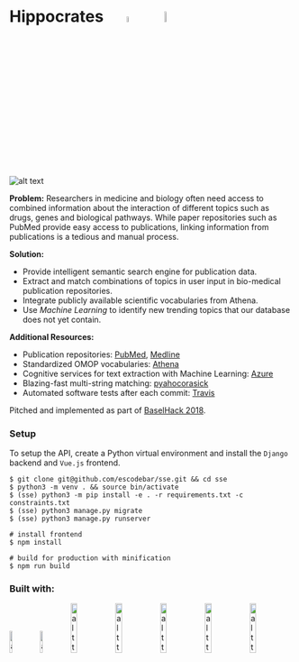 # Hippocrates &emsp;  <img src="https://raw.githubusercontent.com/escodebar/sse/fix/extend_README/data/images/hippo_small.png" alt="alt text" width="5%"> &emsp; <img src="https://www.baselhack.ch/frontend/images/logo/baselhack_black.png" alt="alt text" width="7%">

![alt text](https://travis-ci.org/escodebar/sse.svg?branch_master)

**Problem:** Researchers in medicine and biology often need access to 
combined information about the interaction of different topics such 
as drugs, genes and biological pathways. 
While paper repositories such as PubMed provide easy access to publications, 
linking information from publications is a tedious and manual process. 

**Solution:**
* Provide intelligent semantic search engine for publication data.
* Extract and match combinations of topics in user input in 
bio-medical publication repositories.
* Integrate publicly available scientific vocabularies from Athena.
* Use *Machine Learning* to identify new trending topics that our database does not 
yet contain. 

**Additional Resources:**
* Publication repositories:
[PubMed](https://www.ncbi.nlm.nih.gov/pubmed), [Medline](https://www.medline.eu/de/)
* Standardized OMOP vocabularies:
[Athena](https://www.ohdsi.org/analytic-tools/athena-standardized-vocabularies/)
* Cognitive services for text extraction with Machine Learning:
[Azure](https://azure.microsoft.com/en-us/services/cognitive-services/?v=18.44a)
* Blazing-fast multi-string matching:
[pyahocorasick](https://github.com/WojciechMula/pyahocorasick)
* Automated software tests after each commit:
[Travis](https://travis-ci.org/escodebar/sse)

Pitched and implemented as part of [BaselHack 2018](https://www.baselhack.ch).

### Setup

To setup the API, create a Python virtual environment and install the `Django` 
backend and `Vue.js` frontend.

```shell
$ git clone git@github.com/escodebar/sse.git && cd sse
$ python3 -m venv . && source bin/activate
$ (sse) python3 -m pip install -e . -r requirements.txt -c constraints.txt
$ (sse) python3 manage.py migrate
$ (sse) python3 manage.py runserver

# install frontend
$ npm install

# build for production with minification
$ npm run build
```

### Built with:
<img src="https://vuejsexamples.com/content/images/2017/10/vuejsexamples.png" alt="alt text" width="10%"> <img src="https://upload.wikimedia.org/wikipedia/commons/thumb/0/0a/Python.svg/2000px-Python.svg.png" alt="alt text" width="10%"> <img src="https://www.djangoproject.com/m/img/logos/django-logo-positive.png" alt="alt text" width="15%"> <img src="https://overview.azureedge.net/cdn/Azure%20Cognitive%20Services.png" alt="alt text" width="15%"> <img src="http://kutaslab.ucsd.edu/people/urbach/images/pubmed_icon.png" alt="alt text" width="15%"> <img src="https://pbs.twimg.com/profile_images/893569174269603840/EtH4vbqO.jpg" alt="alt text" width="15%"> <img src="https://travis-ci.com/images/logos/Tessa-1.png" alt="alt text" width="15%">



